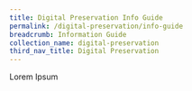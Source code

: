 ```yaml
---
title: Digital Preservation Info Guide
permalink: /digital-preservation/info-guide
breadcrumb: Information Guide
collection_name: digital-preservation
third_nav_title: Digital Preservation
---
```


Lorem Ipsum
